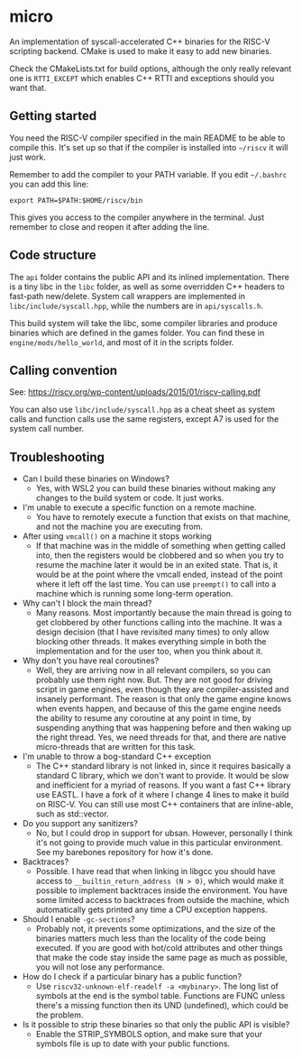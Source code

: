 # micro

An implementation of syscall-accelerated C++ binaries for the RISC-V scripting backend. CMake is used to make it easy to add new binaries.

Check the CMakeLists.txt for build options, although the only really relevant one is `RTTI_EXCEPT` which enables C++ RTTI and exceptions should you want that.


## Getting started

You need the RISC-V compiler specified in the main README to be able to compile this. It's set up so that if the compiler is installed into `~/riscv` it will just work.

Remember to add the compiler to your PATH variable. If you edit `~/.bashrc` you can add this line:
```
export PATH=$PATH:$HOME/riscv/bin
```
This gives you access to the compiler anywhere in the terminal. Just remember to close and reopen it after adding the line.


## Code structure

The `api` folder contains the public API and its inlined implementation. There is a tiny libc in the `libc` folder, as well as some overridden C++ headers to fast-path new/delete. System call wrappers are implemented in `libc/include/syscall.hpp`, while the numbers are in `api/syscalls.h`.

This build system will take the libc, some compiler libraries and produce binaries which are defined in the games folder. You can find these in `engine/mods/hello_world`, and most of it in the scripts folder.


## Calling convention

See: https://riscv.org/wp-content/uploads/2015/01/riscv-calling.pdf

You can also use `libc/include/syscall.hpp` as a cheat sheet as system calls and function calls use the same registers, except A7 is used for the system call number.

## Troubleshooting

- Can I build these binaries on Windows?
	- Yes, with WSL2 you can build these binaries without making any changes to the build system or code. It just works.
- I'm unable to execute a specific function on a remote machine.
	- You have to remotely execute a function that exists on that machine, and not the machine you are executing from.
- After using `vmcall()` on a machine it stops working
	- If that machine was in the middle of something when getting called into, then the registers would be clobbered and so when you try to resume the machine later it would be in an exited state. That is, it would be at the point where the vmcall ended, instead of the point where it left off the last time. You can use `preempt()` to call into a machine which is running some long-term operation.
- Why can't I block the main thread?
	- Many reasons. Most importantly because the main thread is going to get clobbered by other functions calling into the machine. It was a design decision (that I have revisited many times) to only allow blocking other threads. It makes everything simple in both the implementation and for the user too, when you think about it.
- Why don't you have real coroutines?
	- Well, they are arriving now in all relevant compilers, so you can probably use them right now. But. They are not good for driving script in game engines, even though they are compiler-assisted and insanely performant. The reason is that only the game engine knows when events happen, and because of this the game engine needs the ability to resume any coroutine at any point in time, by suspending anything that was happening before and then waking up the right thread. Yes, we need threads for that, and there are native micro-threads that are written for this task.
- I'm unable to throw a bog-standard C++ exception
	- The C++ standard library is not linked in, since it requires basically a standard C library, which we don't want to provide. It would be slow and inefficient for a myriad of reasons. If you want a fast C++ library use EASTL. I have a fork of it where I change 4 lines to make it build on RISC-V. You can still use most C++ containers that are inline-able, such as std::vector.
- Do you support any sanitizers?
	- No, but I could drop in support for ubsan. However, personally I think it's not going to provide much value in this particular environment. See my barebones repository for how it's done.
- Backtraces?
	- Possible. I have read that when linking in libgcc you should have access to `__builtin_return_address (N > 0)`, which would make it possible to implement backtraces inside the environment. You have some limited access to backtraces from outside the machine, which automatically gets printed any time a CPU exception happens.
- Should I enable `-gc-sections`?
	- Probably not, it prevents some optimizations, and the size of the binaries matters much less than the locality of the code being executed. If you are good with hot/cold attributes and other things that make the code stay inside the same page as much as possible, you will not lose any performance.
- How do I check if a particular binary has a public function?
	- Use `riscv32-unknown-elf-readelf -a <mybinary>`. The long list of symbols at the end is the symbol table. Functions are FUNC unless there's a missing function then its UND (undefined), which could be the problem.
- Is it possible to strip these binaries so that only the public API is visible?
	- Enable the STRIP_SYMBOLS option, and make sure that your symbols file is up to date with your public functions.

